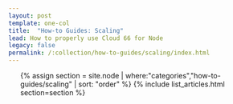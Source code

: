 ```yaml
---
layout: post
template: one-col
title:  "How-to Guides: Scaling"
lead: How to properly use Cloud 66 for Node
legacy: false
permalink: /:collection/how-to-guides/scaling/index.html
---
```


<div class="Toc Toc--howto">
    <ul>
    {% assign section = site.node | where:"categories","how-to-guides/scaling" | sort: "order" %}
    {% include list_articles.html section=section %}
</ul>

</div><!--/.Toc-->